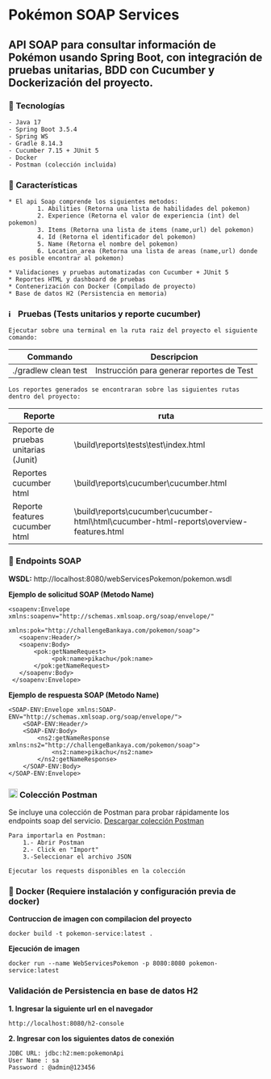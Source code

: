 # Pokémon SOAP Services

## API SOAP para consultar información de Pokémon usando Spring Boot, con integración de pruebas unitarias, BDD con Cucumber y Dockerización del proyecto.

### 📌 Tecnologías
    
    - Java 17
    - Spring Boot 3.5.4
    - Spring WS
    - Gradle 8.14.3
    - Cucumber 7.15 + JUnit 5
    - Docker
    - Postman (colección incluida)

### 🚀 Características

    * El api Soap comprende los siguientes metodos:
            1. Abilities (Retorna una lista de habilidades del pokemon)
            2. Experience (Retorna el valor de experiencia (int) del pokemon)
            3. Items (Retorna una lista de items (name,url) del pokemon)
            4. Id (Retorna el identificador del pokemon)
            5. Name (Retorna el nombre del pokemon)
            6. Location_area (Retorna una lista de areas (name,url) donde es posible encontrar al pokemon)

    * Validaciones y pruebas automatizadas con Cucumber + JUnit 5
    * Reportes HTML y dashboard de pruebas
    * Contenerización con Docker (Compilado de proyecto)
    * Base de datos H2 (Persistencia en memoria)

### <img width="15" height="15" alt="image" src="https://github.com/user-attachments/assets/5f9f5f7f-489a-4991-969b-bcedb72c2c7c" />  Pruebas (Tests unitarios y reporte cucumber)
    
    Ejecutar sobre una terminal en la ruta raiz del proyecto el siguiente comando:

| Commando | Descripcion |
| --- | --- |
| ./gradlew clean test | Instrucción para generar reportes de Test |            

    Los reportes generados se encontraran sobre las siguientes rutas dentro del proyecto:

    
| Reporte | ruta |
| --- | --- |
|Reporte de pruebas unitarias (Junit)| \build\reports\tests\test\index.html |     
|Reportes cucumber html|\build\reports\cucumber\cucumber.html|
|Reporte features cucumber html |\build\reports\cucumber\cucumber-html\html\cucumber-html-reports\overview-features.html|

### 📡 Endpoints SOAP

**WSDL:**
    http://localhost:8080/webServicesPokemon/pokemon.wsdl

**Ejemplo de solicitud SOAP (Metodo Name)**

    <soapenv:Envelope xmlns:soapenv="http://schemas.xmlsoap.org/soap/envelope/"
                      xmlns:pok="http://challengeBankaya.com/pokemon/soap">
       <soapenv:Header/>
       <soapenv:Body>
           <pok:getNameRequest>
                <pok:name>pikachu</pok:name>
           </pok:getNameRequest>
       </soapenv:Body>
     </soapenv:Envelope>

**Ejemplo de respuesta SOAP (Metodo Name)**

    <SOAP-ENV:Envelope xmlns:SOAP-ENV="http://schemas.xmlsoap.org/soap/envelope/">
        <SOAP-ENV:Header/>
        <SOAP-ENV:Body>
            <ns2:getNameResponse xmlns:ns2="http://challengeBankaya.com/pokemon/soap">
                <ns2:name>pikachu</ns2:name>
            </ns2:getNameResponse>
        </SOAP-ENV:Body>
    </SOAP-ENV:Envelope>

    
### <img width="18" height="18" alt="Postman" src="https://github.com/user-attachments/assets/efb4b6d0-36b6-4ac2-bab7-9c48232297fc" /> **Colección Postman**

   Se incluye una colección de Postman para probar rápidamente los endpoints soap del servicio.
        [Descargar colección Postman](postman/Pokemon-Service.postman_collection.json) 

    Para importarla en Postman:
        1.- Abrir Postman
        2.- Click en "Import"
        3.-Seleccionar el archivo JSON
    
    Ejecutar los requests disponibles en la colección

### 🐳 Docker (Requiere instalación y configuración previa de docker)

**Contruccion de imagen con compilacion del proyecto**
    
    docker build -t pokemon-service:latest .

**Ejecución de imagen**

    docker run --name WebServicesPokemon -p 8080:8080 pokemon-service:latest

        
### Validación de Persistencia en base de datos H2

**1. Ingresar la siguiente url en el navegador**
    
    http://localhost:8080/h2-console

**2. Ingresar con los siguientes datos de conexión**

    JDBC URL: jdbc:h2:mem:pokemonApi
	User Name : sa
	Password : @admin@123456
    
    
    
